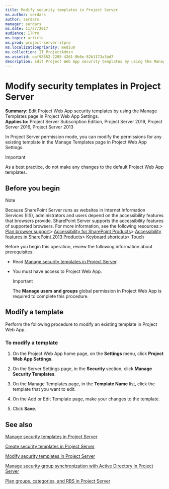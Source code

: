 ```yaml
---
title: Modify security templates in Project Server
ms.author: serdars
author: serdars
manager: serdars
ms.date: 11/27/2017
audience: ITPro
ms.topic: article
ms.prod: project-server-itpro
ms.localizationpriority: medium
ms.collection: IT_ProjectAdmin
ms.assetid: eaf98652-2205-4261-9b0e-82b1173a3bd7
description: Edit Project Web App security templates by using the Manage Templates page in Project Web App Settings.
---
```


# Modify security templates in Project Server
 
 **Summary:** Edit Project Web App security templates by using the Manage Templates page in Project Web App Settings.<br/>
**Applies to:** Project Server Subscription Edition, Project Server 2019, Project Server 2016, Project Server 2013  
 
In Project Server permission mode, you can modify the permissions for any existing template in the Manage Templates page in Project Web App Settings.
  
> [!IMPORTANT]
> As a best practice, do not make any changes to the default Project Web App templates. 
  
## Before you begin

> [!NOTE]
>  Because SharePoint Server runs as websites in Internet Information Services (IIS), administrators and users depend on the accessibility features that browsers provide. SharePoint Server supports the accessibility features of supported browsers. For more information, see the following resources:> [Plan browser support](/SharePoint/install/browser-support-planning)> [Accessibility for SharePoint Products](/SharePoint/accessibility-guidelines)> [Accessibility features in SharePoint 2013 Products](https://go.microsoft.com/fwlink/p/?LinkId=246501)> [Keyboard shortcuts](https://go.microsoft.com/fwlink/p/?LinkID=246504)> [Touch](/windows/win32/wintouch/windows-touch-gestures-overview)
  
Before you begin this operation, review the following information about prerequisites:
  
- Read [Manage security templates in Project Server](manage-security-templates-in-project-server.md).
    
- You must have access to Project Web App.
    
    > [!IMPORTANT]
    > The **Manage users and groups** global permission in Project Web App is required to complete this procedure.
  
## Modify a template

Perform the following procedure to modify an existing template in Project Web App.
  
### To modify a template

1. On the Project Web App home page, on the **Settings** menu, click **Project Web App Settings**.
    
2. On the Server Settings page, in the **Security** section, click **Manage Security Templates**.
    
3. On the Manage Templates page, in the **Template Name** list, click the template that you want to edit.
    
4. On the Add or Edit Template page, make your changes to the template. 
    
5. Click **Save**.
    
## See also


[Manage security templates in Project Server](manage-security-templates-in-project-server.md)
  
[Create security templates in Project Server](create-security-templates-in-project-server.md)
  
[Modify security templates in Project Server](modify-security-templates-in-project-server.md)
  
[Manage security group synchronization with Active Directory in Project Server](manage-security-group-synchronization-with-active-directory-in-project-server.md)
  
[Plan groups, categories, and RBS in Project Server](plan-groups-categories-and-rbs-in-project-server.md)